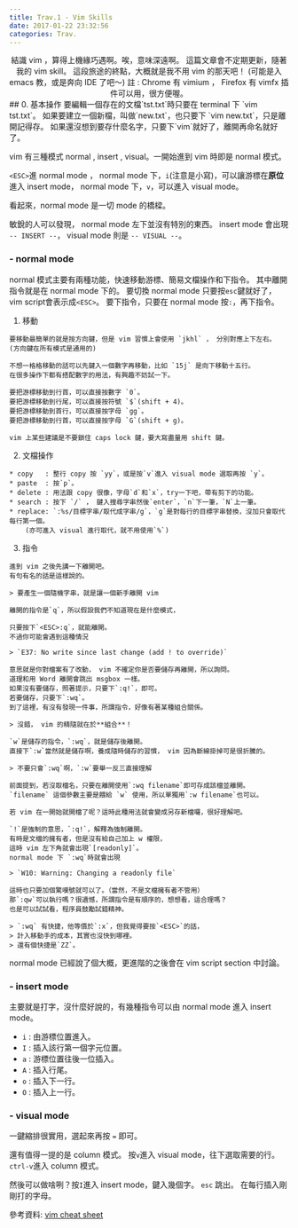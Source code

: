 ```yaml
---
title: Trav.1 - Vim Skills
date: 2017-01-22 23:32:56
categories: Trav.
---
```

<center>
結識 vim ，算得上機緣巧遇啊。唉，意味深遠啊。
這篇文章會不定期更新，隨著我的 vim skill。
這段旅途的終點，大概就是我不用 vim 的那天吧！
(可能是入 emacs 教，或是奔向 IDE 了吧～)
註 : Chrome 有 vimium ， Firefox 有 vimfx 插件可以用，很方便喔。
</center>
<!-- more -->
## 0. 基本操作
要編輯一個存在的文檔`tst.txt`時只要在 terminal 下 `vim tst.txt`。
如果要建立一個新檔，叫做`new.txt`，也只要下 `vim new.txt`，只是離開記得存。
如果還沒想到要存什麼名字，只要下`vim`就好了，離開再命名就好了。

vim 有三種模式 normal , insert , visual。一開始進到 vim 時即是 normal 模式。

`<ESC>`進 normal mode ，
normal mode 下，`i`(注意是小寫)，可以讓游標在**原位**進入 insert mode，
normal mode 下，`v`，可以進入 visual mode。

看起來，normal mode 是一切 mode 的橋樑。

敏銳的人可以發現， normal mode 左下並沒有特別的東西。
insert mode 會出現 `-- INSERT --`， visual mode 則是 `-- VISUAL --`。

### - normal mode
normal 模式主要有兩種功能，快速移動游標、簡易文檔操作和下指令。
其中離開指令就是在 normal mode 下的。
要切換 normal mode 只要按`esc`鍵就好了，vim script會表示成`<ESC>`。
要下指令，只要在 normal mode 按`:`，再下指令。

  1. 移動
  
    要移動最簡單的就是按方向鍵，但是 vim 習慣上會使用 `jkhl` ， 分別對應上下左右。
    (方向鍵在所有模式是通用的)
    
    不想一格格移動的話可以先鍵入一個數字再移動，比如 `15j` 是向下移動十五行。
    在很多操作下都有搭配數字的用法，有興趣不妨試一下。
  
    要把游標移動到行首，可以直接按數字 `0`。
    要把游標移動到行尾，可以直接按符號 `$`(shift + 4)。
    要把游標移動到首行，可以直接按字母 `gg`。
    要把游標移動到行首，可以直接按字母 `G`(shift + g)。
  
    vim 上某些建議是不要鎖住 caps lock 鍵，要大寫盡量用 shift 鍵。
  
  2. 文檔操作
    
    * copy   : 整行 copy 按 `yy`，或是按`v`進入 visual mode 選取再按 `y`。
    * paste  : 按`p`。
    * delete : 用法跟 copy 很像，字母`d`和`x`，try一下吧，帶有剪下的功能。
    * search : 按下 `/` ， 鍵入搜尋字串然後`enter`，`n`下一筆，`N`上一筆。
    * replace: `:%s/目標字串/取代成字串/g`，`g`是對每行的目標字串替換，沒加只會取代每行第一個。
        (亦可進入 visual 進行取代，就不用使用`%`)
    
  3. 指令
  
    進到 vim 之後先講一下離開吧。
    有句有名的話是這樣說的。
    
    > 要產生一個隨機字串，就是讓一個新手離開 vim
    
    離開的指令是`q`，所以假設我們不知道現在是什麼模式，
    
    只要按下`<ESC>:q`，就能離開。
    不過你可能會遇到這種情況
    
    > `E37: No write since last change (add ! to override)`
    
    意思就是你對檔案有了改動， vim 不確定你是否要儲存再離開，所以詢問。
    道理和用 Word 離開會跳出 msgbox 一樣。
    如果沒有要儲存，照著提示，只要下`:q!`，即可。
    若要儲存，只要下`:wq`。
    到了這裡，有沒有發現一件事，所謂指令，好像有著某種組合關係。
    
    > 沒錯， vim 的精隨就在於**組合**！
    
    `w`是儲存的指令，`:wq`，就是儲存後離開。
    直接下`:w`當然就是儲存啊，養成隨時儲存的習慣， vim 因為斷線掛掉可是很折騰的。
    
    > 不要只會`:wq`啊，`:w`要舉一反三直接理解
    
    前面提到，若沒取檔名，只要在離開使用`:wq filename`即可存成該檔並離開。
    `filename` 這個參數主要是餵給 `w` 使用，所以單獨用`:w filename`也可以。
    
    若 vim 在一開始就開檔了呢？這時此種用法就會變成另存新檔囉，很好理解吧。
    
    `!`是強制的意思，`:q!`，解釋為強制離開。
    有時是文檔的擁有者，但是沒有給自己加上 w 權限，
    這時 vim 左下角就會出現`[readonly]`。
    normal mode 下 `:wq`時就會出現
    
    > `W10: Warning: Changing a readonly file`
    
    這時也只要加個驚嘆號就可以了。（當然，不是文檔擁有者不管用）
    那`:qw`可以執行嗎？很遺憾，所謂指令是有順序的，想想看，這合理嗎？
    也是可以試試看，程序員鼓勵試錯精神。
    
    > `:wq` 有快捷，他等價於`:x`，但我覺得要按`<ESC>`的話，
    > 計入移動手的成本，其實也沒快到哪裡。
    > 還有個快捷是`ZZ`。
  
normal mode 已經說了個大概，更進階的之後會在 vim script section 中討論。

### - insert mode

主要就是打字，沒什麼好說的，有幾種指令可以由 normal mode 進入 insert mode。

  * `i` : 由游標位置進入。
  * `I` : 插入該行第一個字元位置。
  * `a` : 游標位置往後一位插入。
  * `A` : 插入行尾。
  * `o` : 插入下一行。
  * `O` : 插入上一行。
  
### - visual mode

  一鍵縮排很實用，選起來再按 `=` 即可。
 
  還有值得一提的是 column 模式。
  按`v`進入 visual mode，往下選取需要的行。
  `ctrl-v`進入 column 模式。

  然後可以做啥咧？按`I`進入 insert mode，鍵入幾個字。
  `esc` 跳出。
  在每行插入剛剛打的字母。

參考資料: [vim cheat sheet](https://www.fprintf.net/vimCheatSheet.html)
